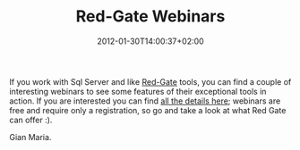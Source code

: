 ﻿---
title: "Red-Gate Webinars"
description: ""
date: 2012-01-30T14:00:37+02:00
draft: false
tags: [Tools and library]
categories: [Tools and library]
---
If you work with Sql Server and like [Red-Gate](http://www.red-gate.com) tools, you can find a couple of interesting webinars to see some features of their exceptional tools in action. If you are interested you can find [all the details here](http://www.red-gate.com/products/sql-development/sql-source-control/webinars); webinars are free and require only a registration, so go and take a look at what Red Gate can offer :).

Gian Maria.
